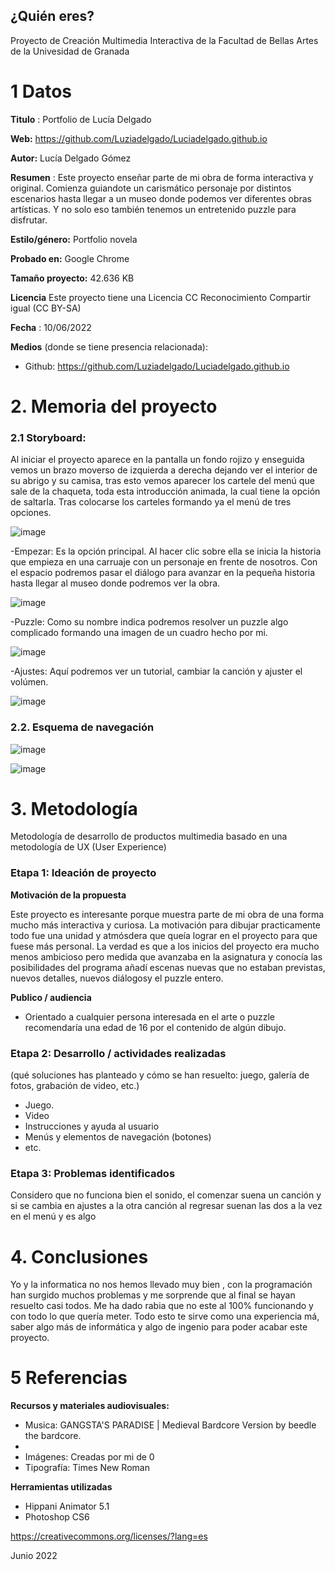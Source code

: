 ## ¿Quién eres?

Proyecto de Creación Multimedia Interactiva de la  Facultad de Bellas Artes de la Univesidad de Granada


# 1 Datos 

**Titulo** : Portfolio de Lucía Delgado

**Web:**  https://github.com/Luziadelgado/Luciadelgado.github.io

**Autor:**  Lucía Delgado Gómez

**Resumen** : Este proyecto enseñar parte de mi obra de forma interactiva y original. Comienza guiandote un carismático personaje por distintos escenarios hasta llegar a un museo donde podemos ver diferentes obras artísticas. Y no solo eso también tenemos un entretenido puzzle para disfrutar.

**Estilo/género:**  Portfolio novela

**Probado en:** Google Chrome 

**Tamaño proyecto:** 42.636 KB 

**Licencia** Este proyecto tiene una Licencia CC Reconocimiento Compartir igual (CC BY-SA)

**Fecha** : 10/06/2022

**Medios** (donde se tiene presencia relacionada):

- Github: https://github.com/Luziadelgado/Luciadelgado.github.io
 



# 2. Memoria del proyecto 

### 2.1 Storyboard: 

Al iniciar el proyecto aparece en la pantalla un fondo rojizo y enseguida vemos un brazo moverso de izquierda a derecha dejando ver el interior de su abrigo y su camisa, tras esto vemos aparecer los cartele del menú que sale de la chaqueta, toda esta introducción animada, la cual tiene la opción de  saltarla. Tras colocarse los carteles formando ya el menú de tres opciones.

![image](https://user-images.githubusercontent.com/106822062/172962846-191b29ed-8ec2-4d24-b3cb-2212336df2f2.png)



-Empezar:  Es la opción principal. Al hacer clic sobre ella se inicia la historia que empieza en una carruaje con un personaje en frente  de nosotros. Con el espacio podremos pasar el diálogo para avanzar en la pequeña historia hasta  llegar al museo donde podremos ver la obra.


![image](https://user-images.githubusercontent.com/106822062/172964126-84ef866f-026b-4253-a87b-02db748a571f.png)




-Puzzle: Como su nombre indica podremos resolver un puzzle algo complicado formando una imagen de un cuadro hecho por mi.


![image](https://user-images.githubusercontent.com/106822062/172964192-b658c468-4bae-4639-9aa6-f9d5ad6850d5.png)






-Ajustes: Aquí podremos ver un tutorial, cambiar la canción y ajuster el volúmen.



![image](https://user-images.githubusercontent.com/106822062/172964300-c33c4f1a-6b29-45f8-b492-b1231819fd2a.png)




### 2.2. Esquema de navegación 



![image](https://user-images.githubusercontent.com/106822062/172964441-be3d0169-61b7-4d21-aafc-0c4c322a7a6c.png)




![image](https://user-images.githubusercontent.com/106822062/172964461-5eeaa747-3e9f-483b-8265-e56e294687de.png)








# 3. Metodología

Metodología de desarrollo de productos multimedia basado en una metodología de UX (User Experience)



### Etapa 1: Ideación de proyecto



**Motivación de la propuesta** 

Este  proyecto es interesante porque muestra parte de mi obra de una forma mucho más interactiva y curiosa. La motivación para dibujar practicamente todo fue una unidad  y atmósdera que queía lograr en el proyecto para que fuese más personal. La verdad es que a los inicios  del proyecto era mucho menos ambicioso pero medida que avanzaba en la asignatura y conocía las posibilidades del programa añadí escenas nuevas que no estaban previstas, nuevos detalles, nuevos diálogosy el puzzle  entero.




**Publico / audiencia**

- Orientado a cualquier persona interesada en el arte o puzzle recomendaría una edad de 16 por el contenido de algún dibujo.





### Etapa 2: Desarrollo / actividades realizadas

(qué soluciones has planteado y cómo se han resuelto: juego, galería de fotos, grabación de video, etc.)

- Juego. 
- Video 
- Instrucciones y ayuda al usuario 
- Menús y elementos de navegación (botones)
- etc.



### Etapa 3: Problemas identificados

Considero que no funciona bien el sonido, el comenzar suena un canción y si se cambia en ajustes a la otra canción al regresar suenan  las dos a la vez en el menú y es algo 


# 4. Conclusiones 

Yo y la informatica no nos hemos llevado muy bien , con la programación han surgido muchos problemas y me sorprende que al final se hayan resuelto casi todos. Me ha dado rabia que no este al 100% funcionando y con todo lo que quería meter. Todo esto te sirve como una experiencia má, saber algo más de informática y algo de ingenio para poder acabar este proyecto.







# 5 Referencias 


**Recursos y materiales audiovisuales:**

* Musica:  GANGSTA'S PARADISE | Medieval Bardcore Version by beedle the bardcore.
* 
* Imágenes: Creadas por mi de 0 
* Tipografía: Times New Roman

**Herramientas utilizadas**

- Hippani Animator 5.1
- Photoshop CS6




https://creativecommons.org/licenses/?lang=es

Junio 2022
